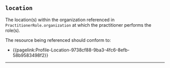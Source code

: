 ## `location`

The location(s) within the organization referenced in `PractitionerRole.organization` at which the practitioner performs the role(s).

The resource being referenced should conform to:
- {{pagelink:Profile-Location-9738cf88-9ba3-4fc6-8efb-58b9583498f2}}

---